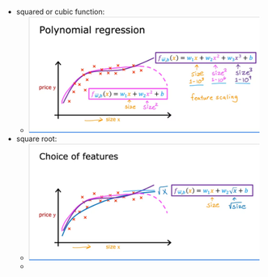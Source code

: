 - squared or cubic function:
	- ![image.png](../assets/image_1672868918256_0.png)
- square root:
	- ![image.png](../assets/image_1672868967788_0.png)
	-